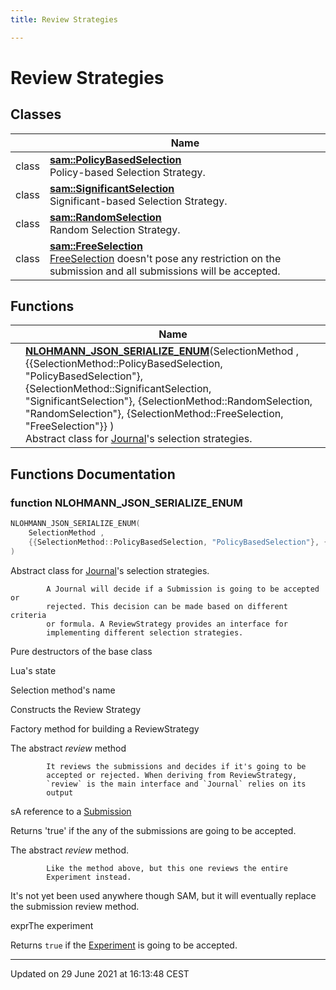 ```yaml
---
title: Review Strategies

---
```


# Review Strategies

## Classes

|                | Name           |
| -------------- | -------------- |
| class | **[sam::PolicyBasedSelection](/doxygen/Classes/classsam_1_1_policy_based_selection/)** <br>Policy-based Selection Strategy.  |
| class | **[sam::SignificantSelection](/doxygen/Classes/classsam_1_1_significant_selection/)** <br>Significant-based Selection Strategy.  |
| class | **[sam::RandomSelection](/doxygen/Classes/classsam_1_1_random_selection/)** <br>Random Selection Strategy.  |
| class | **[sam::FreeSelection](/doxygen/Classes/classsam_1_1_free_selection/)** <br>[FreeSelection]() doesn't pose any restriction on the submission and all submissions will be accepted.  |

## Functions

|                | Name           |
| -------------- | -------------- |
| | **[NLOHMANN_JSON_SERIALIZE_ENUM](/doxygen/Modules/group___review_strategies/#function-nlohmann_json_serialize_enum)**(SelectionMethod , {{SelectionMethod::PolicyBasedSelection, "PolicyBasedSelection"}, {SelectionMethod::SignificantSelection, "SignificantSelection"}, {SelectionMethod::RandomSelection, "RandomSelection"}, {SelectionMethod::FreeSelection, "FreeSelection"}} )<br>Abstract class for [Journal](/doxygen/Classes/classsam_1_1_journal/)'s selection strategies.  |


## Functions Documentation

### function NLOHMANN_JSON_SERIALIZE_ENUM

```cpp
NLOHMANN_JSON_SERIALIZE_ENUM(
    SelectionMethod ,
    {{SelectionMethod::PolicyBasedSelection, "PolicyBasedSelection"}, {SelectionMethod::SignificantSelection, "SignificantSelection"}, {SelectionMethod::RandomSelection, "RandomSelection"}, {SelectionMethod::FreeSelection, "FreeSelection"}} 
)
```

Abstract class for [Journal](/doxygen/Classes/classsam_1_1_journal/)'s selection strategies. 



```
        A Journal will decide if a Submission is going to be accepted or
        rejected. This decision can be made based on different criteria
        or formula. A ReviewStrategy provides an interface for
        implementing different selection strategies.
```


Pure destructors of the base class

Lua's state

Selection method's name

Constructs the Review Strategy

Factory method for building a ReviewStrategy

The abstract _review_ method 

```
        It reviews the submissions and decides if it's going to be
        accepted or rejected. When deriving from ReviewStrategy,
        `review` is the main interface and `Journal` relies on its
        output
```

sA reference to a [Submission](/doxygen/Classes/classsam_1_1_submission/)

Returns 'true' if the any of the submissions are going to be accepted.


The abstract _review_ method. 

```
        Like the method above, but this one reviews the entire
        Experiment instead.
```

It's not yet been used anywhere though SAM, but it will eventually replace the submission review method.

exprThe experiment

Returns `true` if the [Experiment](/doxygen/Classes/classsam_1_1_experiment/) is going to be accepted.






-------------------------------

Updated on 29 June 2021 at 16:13:48 CEST